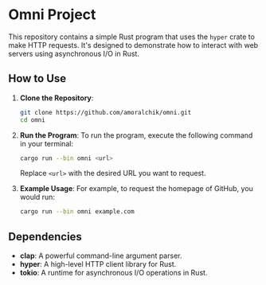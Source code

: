 # Omni Project

This repository contains a simple Rust program that uses the `hyper` crate to make HTTP requests. It's designed to demonstrate how to interact with web servers using asynchronous I/O in Rust.

## How to Use

1. **Clone the Repository**:

   ```sh
   git clone https://github.com/amoralchik/omni.git
   cd omni
   ```

2. **Run the Program**:
   To run the program, execute the following command in your terminal:

   ```sh
   cargo run --bin omni <url>
   ```

   Replace `<url>` with the desired URL you want to request.

3. **Example Usage**:
   For example, to request the homepage of GitHub, you would run:
   ```sh
   cargo run --bin omni example.com
   ```

## Dependencies

- **clap**: A powerful command-line argument parser.
- **hyper**: A high-level HTTP client library for Rust.
- **tokio**: A runtime for asynchronous I/O operations in Rust.
